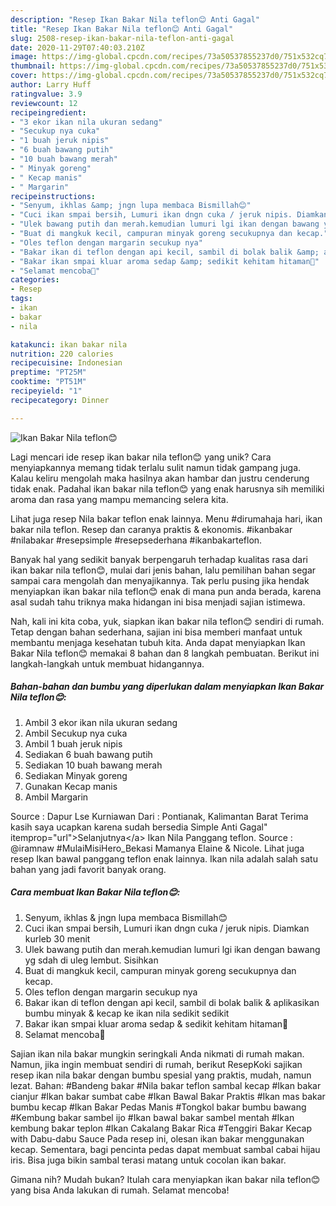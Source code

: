 ```yaml
---
description: "Resep Ikan Bakar Nila teflon😊 Anti Gagal"
title: "Resep Ikan Bakar Nila teflon😊 Anti Gagal"
slug: 2508-resep-ikan-bakar-nila-teflon-anti-gagal
date: 2020-11-29T07:40:03.210Z
image: https://img-global.cpcdn.com/recipes/73a50537855237d0/751x532cq70/ikan-bakar-nila-teflon😊-foto-resep-utama.jpg
thumbnail: https://img-global.cpcdn.com/recipes/73a50537855237d0/751x532cq70/ikan-bakar-nila-teflon😊-foto-resep-utama.jpg
cover: https://img-global.cpcdn.com/recipes/73a50537855237d0/751x532cq70/ikan-bakar-nila-teflon😊-foto-resep-utama.jpg
author: Larry Huff
ratingvalue: 3.9
reviewcount: 12
recipeingredient:
- "3 ekor ikan nila ukuran sedang"
- "Secukup nya cuka"
- "1 buah jeruk nipis"
- "6 buah bawang putih"
- "10 buah bawang merah"
- " Minyak goreng"
- " Kecap manis"
- " Margarin"
recipeinstructions:
- "Senyum, ikhlas &amp; jngn lupa membaca Bismillah😊"
- "Cuci ikan smpai bersih, Lumuri ikan dngn cuka / jeruk nipis. Diamkan kurleb 30 menit"
- "Ulek bawang putih dan merah.kemudian lumuri lgi ikan dengan bawang yg sdah di uleg lembut. Sisihkan"
- "Buat di mangkuk kecil, campuran minyak goreng secukupnya dan kecap."
- "Oles teflon dengan margarin secukup nya"
- "Bakar ikan di teflon dengan api kecil, sambil di bolak balik &amp; aplikasikan bumbu minyak &amp; kecap ke ikan nila sedikit sedikit"
- "Bakar ikan smpai kluar aroma sedap &amp; sedikit kehitam hitaman🙏"
- "Selamat mencoba🙏"
categories:
- Resep
tags:
- ikan
- bakar
- nila

katakunci: ikan bakar nila 
nutrition: 220 calories
recipecuisine: Indonesian
preptime: "PT25M"
cooktime: "PT51M"
recipeyield: "1"
recipecategory: Dinner

---
```



![Ikan Bakar Nila teflon😊](https://img-global.cpcdn.com/recipes/73a50537855237d0/751x532cq70/ikan-bakar-nila-teflon😊-foto-resep-utama.jpg)

Lagi mencari ide resep ikan bakar nila teflon😊 yang unik? Cara menyiapkannya memang tidak terlalu sulit namun tidak gampang juga. Kalau keliru mengolah maka hasilnya akan hambar dan justru cenderung tidak enak. Padahal ikan bakar nila teflon😊 yang enak harusnya sih memiliki aroma dan rasa yang mampu memancing selera kita.

Lihat juga resep Nila bakar teflon enak lainnya. Menu #dirumahaja hari, ikan bakar nila teflon. Resep dan caranya praktis &amp; ekonomis. #ikanbakar #nilabakar #resepsimple #resepsederhana #ikanbakarteflon.

Banyak hal yang sedikit banyak berpengaruh terhadap kualitas rasa dari ikan bakar nila teflon😊, mulai dari jenis bahan, lalu pemilihan bahan segar sampai cara mengolah dan menyajikannya. Tak perlu pusing jika hendak menyiapkan ikan bakar nila teflon😊 enak di mana pun anda berada, karena asal sudah tahu triknya maka hidangan ini bisa menjadi sajian istimewa.


Nah, kali ini kita coba, yuk, siapkan ikan bakar nila teflon😊 sendiri di rumah. Tetap dengan bahan sederhana, sajian ini bisa memberi manfaat untuk membantu menjaga kesehatan tubuh kita. Anda dapat menyiapkan Ikan Bakar Nila teflon😊 memakai 8 bahan dan 8 langkah pembuatan. Berikut ini langkah-langkah untuk membuat hidangannya.

<!--inarticleads1-->

##### Bahan-bahan dan bumbu yang diperlukan dalam menyiapkan Ikan Bakar Nila teflon😊:

1. Ambil 3 ekor ikan nila ukuran sedang
1. Ambil Secukup nya cuka
1. Ambil 1 buah jeruk nipis
1. Sediakan 6 buah bawang putih
1. Sediakan 10 buah bawang merah
1. Sediakan  Minyak goreng
1. Gunakan  Kecap manis
1. Ambil  Margarin


Source : Dapur Lse Kurniawan Dari : Pontianak, Kalimantan Barat Terima kasih saya ucapkan karena sudah bersedia Simple Anti Gagal&#34; itemprop=&#34;url&#34;&gt;Selanjutnya&lt;/a&gt; Ikan Nila Panggang teflon. Source : @iramnaw #MulaiMisiHero_Bekasi Mamanya Elaine &amp; Nicole. Lihat juga resep Ikan bawal panggang teflon enak lainnya. Ikan nila adalah salah satu bahan yang jadi favorit banyak orang. 

<!--inarticleads2-->

##### Cara membuat Ikan Bakar Nila teflon😊:

1. Senyum, ikhlas &amp; jngn lupa membaca Bismillah😊
1. Cuci ikan smpai bersih, Lumuri ikan dngn cuka / jeruk nipis. Diamkan kurleb 30 menit
1. Ulek bawang putih dan merah.kemudian lumuri lgi ikan dengan bawang yg sdah di uleg lembut. Sisihkan
1. Buat di mangkuk kecil, campuran minyak goreng secukupnya dan kecap.
1. Oles teflon dengan margarin secukup nya
1. Bakar ikan di teflon dengan api kecil, sambil di bolak balik &amp; aplikasikan bumbu minyak &amp; kecap ke ikan nila sedikit sedikit
1. Bakar ikan smpai kluar aroma sedap &amp; sedikit kehitam hitaman🙏
1. Selamat mencoba🙏


Sajian ikan nila bakar mungkin seringkali Anda nikmati di rumah makan. Namun, jika ingin membuat sendiri di rumah, berikut ResepKoki sajikan resep ikan nila bakar dengan bumbu spesial yang praktis, mudah, namun lezat. Bahan: #Bandeng bakar #Nila bakar teflon sambal kecap #Ikan bakar cianjur #Ikan bakar sumbat cabe #Ikan Bawal Bakar Praktis #Ikan mas bakar bumbu kecap #Ikan Bakar Pedas Manis #Tongkol bakar bumbu bawang #Kembung bakar sambel ijo #Ikan bawal bakar sambel mentah #Ikan kembung bakar teplon #Ikan Cakalang Bakar Rica #Tenggiri Bakar Kecap with Dabu-dabu Sauce Pada resep ini, olesan ikan bakar menggunakan kecap. Sementara, bagi pencinta pedas dapat membuat sambal cabai hijau iris. Bisa juga bikin sambal terasi matang untuk cocolan ikan bakar. 

Gimana nih? Mudah bukan? Itulah cara menyiapkan ikan bakar nila teflon😊 yang bisa Anda lakukan di rumah. Selamat mencoba!
